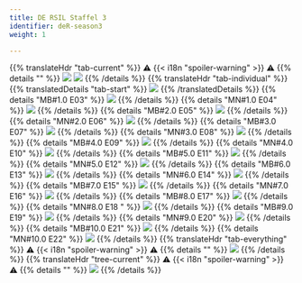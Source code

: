```yaml
---
title: DE RSIL Staffel 3
identifier: deR-season3
weight: 1

---
```

{{% translateHdr "tab-current" %}}
:warning: {{< i18n "spoiler-warning" >}} :warning:
{{% details "" %}}
![](/sim-ayto/de03r/de03r_tab.png)
![](/sim-ayto/de03r/de03r_sum.png)
{{% /details %}}
{{% translateHdr "tab-individual" %}}
{{% translatedDetails "tab-start" %}}
![](/sim-ayto/de03r/de03r_0.png)
{{% /translatedDetails %}}
{{% details "MB#1.0 E03" %}}
![](/sim-ayto/de03r/de03r_1.png)
{{% /details %}}
{{% details "MN#1.0 E04" %}}
![](/sim-ayto/de03r/de03r_2.png)
{{% /details %}}
{{% details "MB#2.0 E05" %}}
![](/sim-ayto/de03r/de03r_3.png)
{{% /details %}}
{{% details "MN#2.0 E06" %}}
![](/sim-ayto/de03r/de03r_4.png)
{{% /details %}}
{{% details "MB#3.0 E07" %}}
![](/sim-ayto/de03r/de03r_5.png)
{{% /details %}}
{{% details "MN#3.0 E08" %}}
![](/sim-ayto/de03r/de03r_6.png)
{{% /details %}}
{{% details "MB#4.0 E09" %}}
![](/sim-ayto/de03r/de03r_7.png)
{{% /details %}}
{{% details "MN#4.0 E10" %}}
![](/sim-ayto/de03r/de03r_8.png)
{{% /details %}}
{{% details "MB#5.0 E11" %}}
![](/sim-ayto/de03r/de03r_9.png)
{{% /details %}}
{{% details "MN#5.0 E12" %}}
![](/sim-ayto/de03r/de03r_10.png)
{{% /details %}}
{{% details "MB#6.0 E13" %}}
![](/sim-ayto/de03r/de03r_11.png)
{{% /details %}}
{{% details "MN#6.0 E14" %}}
![](/sim-ayto/de03r/de03r_12.png)
{{% /details %}}
{{% details "MB#7.0 E15" %}}
![](/sim-ayto/de03r/de03r_13.png)
{{% /details %}}
{{% details "MN#7.0 E16" %}}
![](/sim-ayto/de03r/de03r_14.png)
{{% /details %}}
{{% details "MB#8.0 E17" %}}
![](/sim-ayto/de03r/de03r_15.png)
{{% /details %}}
{{% details "MN#8.0 E18 " %}}
![](/sim-ayto/de03r/de03r_16.png)
{{% /details %}}
{{% details "MB#9.0 E19" %}}
![](/sim-ayto/de03r/de03r_17.png)
{{% /details %}}
{{% details "MN#9.0 E20" %}}
![](/sim-ayto/de03r/de03r_18.png)
{{% /details %}}
{{% details "MB#10.0 E21" %}}
![](/sim-ayto/de03r/de03r_19.png)
{{% /details %}}
{{% details "MN#10.0 E22" %}}
![](/sim-ayto/de03r/de03r_20.png)
{{% /details %}}
{{% translateHdr "tab-everything" %}}
:warning: {{< i18n "spoiler-warning" >}} :warning:
{{% details "" %}}
![](/sim-ayto/de03r/de03r.col.png)
{{% /details %}}
{{% translateHdr "tree-current" %}}
:warning: {{< i18n "spoiler-warning" >}} :warning:
{{% details "" %}}
![](/sim-ayto/de03r/de03r.png)
{{% /details %}}

